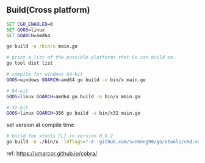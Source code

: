 
## Build(Cross platform)

```cmd
SET CGO_ENABLED=0
SET GOOS=linux
SET GOARCH=amd64

go build -o /bin/x main.go
```

```bash
# print a list of the possible platforms that Go can build on.
go tool dist list

# compile for windows 64-bit
GOOS=windows GOARCH=amd64 go build -o bin/x main.go

# 64-bit
GOOS=linux GOARCH=amd64 go build -o bin/x main.go

# 32-bit
GOOS=linux GOARCH=386 go build -o bin/x32 main.go
```

set version at compile time
```bash
# build the xtools CLI in version 0.0.2
go build -o ./bin/x -ldflags="-X 'github.com/sunmeng90/go/xtools/cmd.version=0.0.2'" main.go
```

ref:
https://umarcor.github.io/cobra/